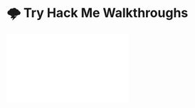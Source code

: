 # 🌩 Try Hack Me Walkthroughs

![tryhackme.com - © TryHackMe](.gitbook/assets/image-20230205151515316.png)
